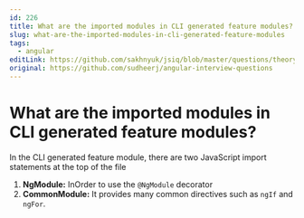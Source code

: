 ```yaml
---
id: 226
title: What are the imported modules in CLI generated feature modules?
slug: what-are-the-imported-modules-in-cli-generated-feature-modules
tags:
  - angular
editLink: https://github.com/sakhnyuk/jsiq/blob/master/questions/theory/angular/226.md
original: https://github.com/sudheerj/angular-interview-questions
---
```


# What are the imported modules in CLI generated feature modules?

In the CLI generated feature module, there are two JavaScript import statements at the top of the file

1. **NgModule:** InOrder to use the `@NgModule` decorator
2. **CommonModule:** It provides many common directives such as `ngIf` and `ngFor`.